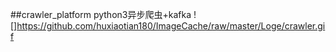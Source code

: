 ##crawler_platform
python3异步爬虫+kafka
![]https://github.com/huxiaotian180/ImageCache/raw/master/Loge/crawler.gif
